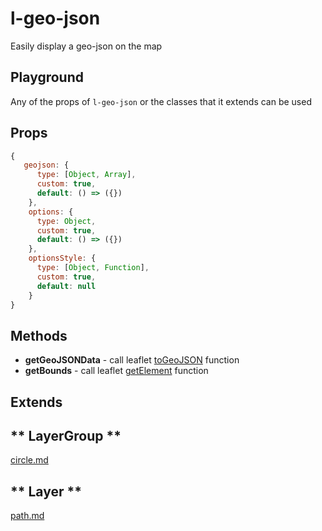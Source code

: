 # l-geo-json

Easily display a geo-json on the map


## Playground
Any of the props of `l-geo-json` or the classes that it extends can be used

<vuep template="#control-zoom-example"></vuep>

<script v-pre type="text/x-template" id="control-zoom-example">

<template>
  <l-map style="height: 100%; width: 100%" :zoom="zoom" :center="center" :options="{zoomControl: false}">
    <l-tile-layer :url="url"></l-tile-layer>
     <l-geo-json
        :geojson="geojson"
      >
      </l-geo-json>
  </l-map>
</template>

<script>

Vue.component('l-map', Vue2Leaflet.LMap)
Vue.component('l-tile-layer', Vue2Leaflet.LTileLayer)
Vue.component('l-geo-json', Vue2Leaflet.LGeoJson)

export default {
  data () {
    return {
      url: 'http://{s}.tile.osm.org/{z}/{x}/{y}.png',
      zoom: 8,
      center: [47.313220, -1.319482],
      geojson: null
    };
  },
  created () {
    axios.get('https://rawgit.com/gregoiredavid/france-geojson/master/regions/pays-de-la-loire/communes-pays-de-la-loire.geojson').then((response) => {
      this.geojson = response.data;
    })
  }
}
</script>
</script>

## Props

```js
{
   geojson: {
      type: [Object, Array],
      custom: true,
      default: () => ({})
    },
    options: {
      type: Object,
      custom: true,
      default: () => ({})
    },
    optionsStyle: {
      type: [Object, Function],
      custom: true,
      default: null
    }
}
```

## Methods

* **getGeoJSONData** - call leaflet [toGeoJSON](https://leafletjs.com/reference-1.3.0.html#geojson-togeojson) function
* **getBounds** - call leaflet [getElement](https://leafletjs.com/reference-1.3.0.html#geojson-getbounds) function

## Extends

<!-- tabs:start -->

## ** LayerGroup **

[circle.md](../../mixins/layer-group.md ':include')

## ** Layer **

[path.md](../../mixins/layer.md ':include')

<!-- tabs:end -->